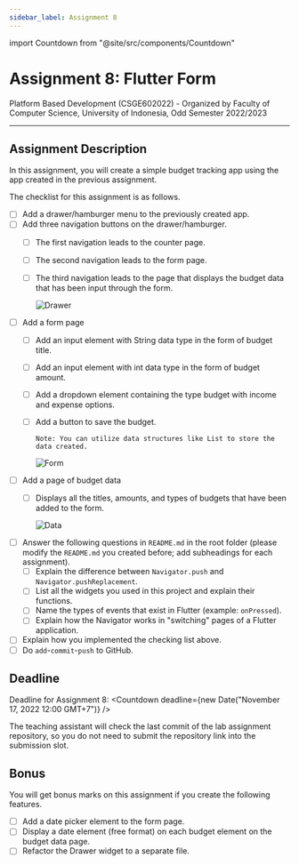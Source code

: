 ```yaml
---
sidebar_label: Assignment 8
---
```


import Countdown from "@site/src/components/Countdown"

# Assignment 8: Flutter Form

Platform Based Development (CSGE602022) - Organized by Faculty of Computer Science, University of Indonesia, Odd Semester 2022/2023

---

## Assignment Description

In this assignment, you will create a simple budget tracking app using the app created in the previous assignment.

The checklist for this assignment is as follows.

- [ ] Add a drawer/hamburger menu to the previously created app.
- [ ] Add three navigation buttons on the drawer/hamburger.
  - [ ] The first navigation leads to the counter page.
  - [ ] The second navigation leads to the form page.
  - [ ] The third navigation leads to the page that displays the budget data that has been input through the form.

    ![Drawer](https://i.ibb.co/Pzh61B7/kki-drawer.png)

- [ ] Add a form page
  - [ ] Add an input element with String data type in the form of budget title.
  - [ ] Add an input element with int data type in the form of budget amount.
  - [ ] Add a dropdown element containing the type budget with income and expense options.
  - [ ] Add a button to save the budget.
  
    ```
    Note: You can utilize data structures like List to store the data created.
    ```

    ![Form](https://i.ibb.co/2kRM76Y/kki-form.png)

- [ ] Add a page of budget data
  - [ ] Displays all the titles, amounts, and types of budgets that have been added to the form.

    ![Data](https://i.ibb.co/25nmskY/kki-data.png)

- [ ] Answer the following questions in `README.md` in the root folder (please modify the `README.md` you created before; add subheadings for each assignment).
  - [ ] Explain the difference between `Navigator.push` and `Navigator.pushReplacement`.
  - [ ] List all the widgets you used in this project and explain their functions.
  - [ ] Name the types of events that exist in Flutter (example: `onPressed`).
  - [ ] Explain how the Navigator works in "switching" pages of a Flutter application.
- [ ] Explain how you implemented the checking list above.
- [ ] Do `add`-`commit`-`push` to GitHub.

## Deadline

Deadline for Assignment 8: <Countdown deadline={new Date("November 17, 2022 12:00 GMT+7")} />

The teaching assistant will check the last commit of the lab assignment repository, so you do not need to submit the repository link into the submission slot.

## Bonus

You will get bonus marks on this assignment if you create the following features.

- [ ] Add a date picker element to the form page.
- [ ] Display a date element (free format) on each budget element on the budget data page.
- [ ] Refactor the Drawer widget to a separate file.

